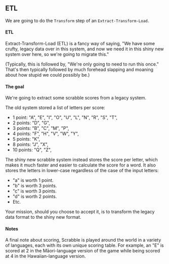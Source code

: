 ## ETL
We are going to do the `Transform` step of an `Extract-Transform-Load`.

#### ETL

Extract-Transform-Load (ETL) is a fancy way of saying, "We have some crufty, legacy data over in this system, and now we need it in this shiny new system over here, so we're going to migrate this."

(Typically, this is followed by, "We're only going to need to run this once." That's then typically followed by much forehead slapping and moaning about how stupid we could possibly be.)

#### The goal
We're going to extract some scrabble scores from a legacy system.

The old system stored a list of letters per score:

- 1 point: "A", "E", "I", "O", "U", "L", "N", "R", "S", "T",
- 2 points: "D", "G",
- 3 points: "B", "C", "M", "P",
- 4 points: "F", "H", "V", "W", "Y",
- 5 points: "K",
- 8 points: "J", "X",
- 10 points: "Q", "Z",

The shiny new scrabble system instead stores the score per letter, which makes it much faster and easier to calculate the score for a word. It also stores the letters in lower-case regardless of the case of the input letters:

- "a" is worth 1 point.
- "b" is worth 3 points.
- "c" is worth 3 points.
- "d" is worth 2 points.
- Etc.

Your mission, should you choose to accept it, is to transform the legacy data format to the shiny new format.

#### Notes
A final note about scoring, Scrabble is played around the world in a variety of languages, each with its own unique scoring table. For example, an "E" is scored at 2 in the Māori-language version of the game while being scored at 4 in the Hawaiian-language version.